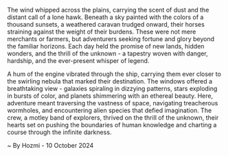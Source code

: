 
The wind whipped across the plains, carrying the scent of dust and the distant call of a lone hawk. Beneath a sky painted with the colors of a thousand sunsets, a weathered caravan trudged onward, their horses straining against the weight of their burdens. These were not mere merchants or farmers, but adventurers seeking fortune and glory beyond the familiar horizons. Each day held the promise of new lands, hidden wonders, and the thrill of the unknown - a tapestry woven with danger, hardship, and the ever-present whisper of legend.  

A hum of the engine vibrated through the ship, carrying them ever closer to the swirling nebula that marked their destination. The windows offered a breathtaking view - galaxies spiraling in dizzying patterns, stars exploding in bursts of color, and planets shimmering with an ethereal beauty. Here, adventure meant traversing the vastness of space, navigating treacherous wormholes, and encountering alien species that defied imagination. The crew, a motley band of explorers, thrived on the thrill of the unknown, their hearts set on pushing the boundaries of human knowledge and charting a course through the infinite darkness. 

~ By Hozmi - 10 October 2024
